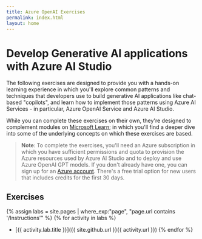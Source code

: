 ```yaml
---
title: Azure OpenAI Exercises
permalink: index.html
layout: home
---
```


# Develop Generative AI applications with Azure AI Studio

The following exercises are designed to provide you with a hands-on learning experience in which you'll explore common patterns and techniques that developers use to build generative AI applications like chat-based "copilots", and learn how to implement those patterns using Azure AI Services - in particular, Azure OpenAI Service and Azure AI Studio.

While you can complete these exercises on their own, they're designed to complement modules on [Microsoft Learn](https://learn.microsoft.com/training/paths/create-custom-copilots-ai-studio/); in which you'll find a deeper dive into some of the underlying concepts on which these exercises are based.

> **Note**: To complete the exercises, you'll need an Azure subscription in which you have sufficient permissions and quota to provision the Azure resources used by Azure AI Studio and to deploy and use Azure OpenAI GPT models. If you don't already have one, you can sign up for an [Azure account](https://azure.microsoft.com/free). There's a free trial option for new users that includes credits for the first 30 days.

## Exercises

{% assign labs = site.pages | where_exp:"page", "page.url contains '/Instructions'" %}
{% for activity in labs  %}
- [{{ activity.lab.title }}]({{ site.github.url }}{{ activity.url }})
{% endfor %}